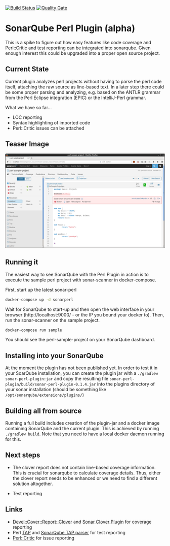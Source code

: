 [![Build Status](https://travis-ci.org/otrosien/sonar-perl.svg)](https://travis-ci.org/otrosien/sonar-perl) 
[![Quality Gate](https://sonarqube.com/api/badges/gate?key=com.github.otrosien:sonar-perl)](https://sonarqube.com/dashboard/index/com.github.otrosien:sonar-perl)


# SonarQube Perl Plugin (alpha)

This is a spike to figure out how easy features like code coverage
and Perl::Critic and test reporting can be integrated into sonarqube. 
Given enough interest this could be upgraded into a proper open source project.

## Current State

Current plugin analyzes perl projects without having to parse the perl 
code itself, attaching the raw source as line-based text. In a 
later step there could be some proper parsing and analyzing, e.g. based 
on the ANTLR grammar from the Perl Eclipse integration (EPIC) or
the IntelliJ-Perl grammar.

What we have so far...

* LOC reporting
* Syntax highlighting of imported code
* Perl::Critic issues can be attached

## Teaser Image

![PerlCritic violation in SonarQube](img/sonar_perlcritic.png)

## Running it

The easiest way to see SonarQube with the Perl Plugin in action is to 
execute the sample perl project with sonar-scanner in docker-compose.

First, start up the latest sonar-perl

```sh
docker-compose up -d sonarperl
```

Wait for SonarQube to start-up and then open the web interface in your browser (http://localhost:9000/ - or the IP you bound your docker to).
Then, run the sonar-scanner on the sample project.

```sh
docker-compose run sample
```

You should see the perl-sample-project on your SonarQube dashboard.


## Installing into your SonarQube

At the moment the plugin has not been published yet. In order to test it
in your SoarQube installation, you can create the plugin jar with a `./gradlew sonar-perl-plugin:jar` and
copy the resulting file `sonar-perl-plugin/build/sonar-perl-plugin-0.1.4.jar` into the plugins
directory of your sonar installation (should be something like `/opt/sonarqube/extensions/plugins/`)


## Building all from source

Running a full build includes creation of the plugin-jar and a docker image
containing SonarQube and the current plugin. This is achieved by running `./gradlew build`. Note that you 
need to have a local docker daemon running for this.


## Next steps

* The clover report does not contain line-based coverage information. This is crucial for sonarqube to calculate coverage details. Thus, either the clover report needs to be enhanced or we need to find a different solution altogether.

* Test reporting

## Links

* [Devel::Cover::Report::Clover](http://search.cpan.org/dist/Devel-Cover-Report-Clover/lib/Devel/Cover/Report/Clover.pm) 
  and [Sonar Clover Plugin](http://docs.sonarqube.org/display/SONARQUBE45/Clover+Plugin) for coverage reporting
* Perl [TAP](https://testanything.org/) and [SonarQube TAP parser](https://github.com/dbac2002/sonar-tap-parser) for test reporting
* [Perl::Critic](http://perlcritic.org/) for issue reporting
